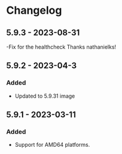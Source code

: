 # Changelog

## 5.9.3 - 2023-08-31
-Fix for the healthcheck Thanks nathanielks!


## 5.9.2 - 2023-04-3
### Added
- Updated to 5.9.31 image


## 5.9.1 - 2023-03-11
### Added
- Support for AMD64 platforms.
